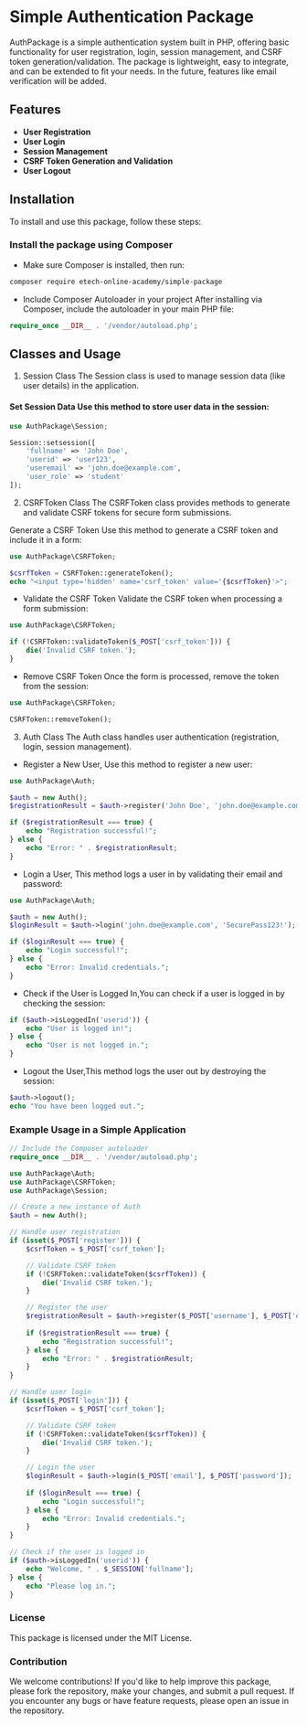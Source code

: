 # Simple Authentication Package
AuthPackage is a simple authentication system built in PHP, offering basic functionality for user registration, login, session management, and CSRF token generation/validation. The package is lightweight, easy to integrate, and can be extended to fit your needs. In the future, features like email verification will be added.

## Features

- **User Registration**
- **User Login**
- **Session Management**
- **CSRF Token Generation and Validation**
- **User Logout**

## Installation

To install and use this package, follow these steps:

### Install the package using Composer

- Make sure Composer is installed, then run:

```bash
composer require etech-online-academy/simple-package
```
- Include Composer Autoloader in your project
After installing via Composer, include the autoloader in your main PHP file:

```php
require_once __DIR__ . '/vendor/autoload.php';
```

## Classes and Usage
1. Session Class
The Session class is used to manage session data (like user details) in the application.

#### Set Session Data Use this method to store user data in the session:


```php
use AuthPackage\Session;

Session::setsession([
    'fullname' => 'John Doe',
    'userid' => 'user123',
    'useremail' => 'john.doe@example.com',
    'user_role' => 'student'
]);
```

2. CSRFToken Class
The CSRFToken class provides methods to generate and validate CSRF tokens for secure form submissions.

Generate a CSRF Token
Use this method to generate a CSRF token and include it in a form:
```php
use AuthPackage\CSRFToken;

$csrfToken = CSRFToken::generateToken();
echo "<input type='hidden' name='csrf_token' value='{$csrfToken}'>";
```
- Validate the CSRF Token
Validate the CSRF token when processing a form submission:
```php
use AuthPackage\CSRFToken;

if (!CSRFToken::validateToken($_POST['csrf_token'])) {
    die('Invalid CSRF token.');
}
```
- Remove CSRF Token
Once the form is processed, remove the token from the session:
```php
use AuthPackage\CSRFToken;

CSRFToken::removeToken();
```
3. Auth Class
The Auth class handles user authentication (registration, login, session management).

- Register a New User,
Use this method to register a new user:
```php
use AuthPackage\Auth;

$auth = new Auth();
$registrationResult = $auth->register('John Doe', 'john.doe@example.com', 'SecurePass123!');

if ($registrationResult === true) {
    echo "Registration successful!";
} else {
    echo "Error: " . $registrationResult;
}
```
- Login a User,
This method logs a user in by validating their email and password:

```php
use AuthPackage\Auth;

$auth = new Auth();
$loginResult = $auth->login('john.doe@example.com', 'SecurePass123!');

if ($loginResult === true) {
    echo "Login successful!";
} else {
    echo "Error: Invalid credentials.";
}
```
- Check if the User is Logged In,You can check if a user is logged in by checking the session:
```php
if ($auth->isLoggedIn('userid')) {
    echo "User is logged in!";
} else {
    echo "User is not logged in.";
}
```
- Logout the User,This method logs the user out by destroying the session:
```php
$auth->logout();
echo "You have been logged out.";
```
### Example Usage in a Simple Application
```php
// Include the Composer autoloader
require_once __DIR__ . '/vendor/autoload.php';

use AuthPackage\Auth;
use AuthPackage\CSRFToken;
use AuthPackage\Session;

// Create a new instance of Auth
$auth = new Auth();

// Handle user registration
if (isset($_POST['register'])) {
    $csrfToken = $_POST['csrf_token'];

    // Validate CSRF token
    if (!CSRFToken::validateToken($csrfToken)) {
        die('Invalid CSRF token.');
    }

    // Register the user
    $registrationResult = $auth->register($_POST['username'], $_POST['email'], $_POST['password']);
    
    if ($registrationResult === true) {
        echo "Registration successful!";
    } else {
        echo "Error: " . $registrationResult;
    }
}

// Handle user login
if (isset($_POST['login'])) {
    $csrfToken = $_POST['csrf_token'];

    // Validate CSRF token
    if (!CSRFToken::validateToken($csrfToken)) {
        die('Invalid CSRF token.');
    }

    // Login the user
    $loginResult = $auth->login($_POST['email'], $_POST['password']);
    
    if ($loginResult === true) {
        echo "Login successful!";
    } else {
        echo "Error: Invalid credentials.";
    }
}

// Check if the user is logged in
if ($auth->isLoggedIn('userid')) {
    echo "Welcome, " . $_SESSION['fullname'];
} else {
    echo "Please log in.";
}
```



### License
This package is licensed under the MIT License.
### Contribution
We welcome contributions! If you'd like to help improve this package, please fork the repository, make your changes, and submit a pull request. If you encounter any bugs or have feature requests, please open an issue in the repository.


